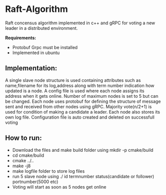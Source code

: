 # Raft-Algorithm
Raft concensus algorithm implemented in c++ and gRPC for voting a new leader in a distributed environment.

**Requirements:**
- Protobuf Grpc must be installed
- Implemented in ubuntu

**Implementation:**
-
A single slave node structure is used containing attributes such as name,filename for its log,address along with term number indication how updated is a node. A config file is used where each node assigns its address when it gets online. Number of maximum nodes is set to 5 but can be changed. Each node uses protobuf for defining the structure of message sent and received from other nodes using gRPC. Majority vote(n/2+1) is used for condition of making a candidate a leader. Each node also stores its own log file. Configuration file is auto created and deleted on successfull voting

**How to run:**
-
- Download the files and make build folder using mkdir -p cmake/build
- cd cmake/build
- cmake ../..
- make -j8
- make logfile folder to store log files
- run 5 slave node using ./ id termnumber status(candidate or follower) portnumber(5000 etc)
- Voting will start as soon as 5 nodes get online
